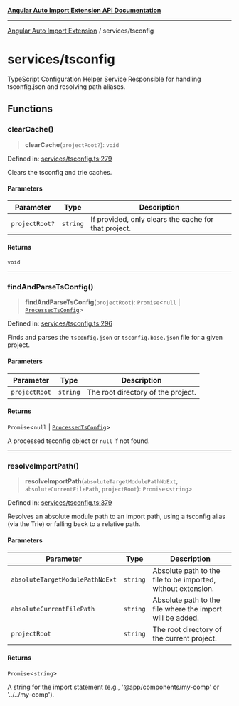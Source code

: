 [**Angular Auto Import Extension API Documentation**](../README.md)

***

[Angular Auto Import Extension](../README.md) / services/tsconfig

# services/tsconfig

TypeScript Configuration Helper Service
Responsible for handling tsconfig.json and resolving path aliases.

## Functions

### clearCache()

> **clearCache**(`projectRoot?`): `void`

Defined in: [services/tsconfig.ts:279](https://github.com/ngx-rock/vscode-angular-auto-import/blob/main/src/services/tsconfig.ts#L279)

Clears the tsconfig and trie caches.

#### Parameters

| Parameter | Type | Description |
| ------ | ------ | ------ |
| `projectRoot?` | `string` | If provided, only clears the cache for that project. |

#### Returns

`void`

***

### findAndParseTsConfig()

> **findAndParseTsConfig**(`projectRoot`): `Promise`\<`null` \| [`ProcessedTsConfig`](../types/tsconfig.md#processedtsconfig)\>

Defined in: [services/tsconfig.ts:296](https://github.com/ngx-rock/vscode-angular-auto-import/blob/main/src/services/tsconfig.ts#L296)

Finds and parses the `tsconfig.json` or `tsconfig.base.json` file for a given project.

#### Parameters

| Parameter | Type | Description |
| ------ | ------ | ------ |
| `projectRoot` | `string` | The root directory of the project. |

#### Returns

`Promise`\<`null` \| [`ProcessedTsConfig`](../types/tsconfig.md#processedtsconfig)\>

A processed tsconfig object or `null` if not found.

***

### resolveImportPath()

> **resolveImportPath**(`absoluteTargetModulePathNoExt`, `absoluteCurrentFilePath`, `projectRoot`): `Promise`\<`string`\>

Defined in: [services/tsconfig.ts:379](https://github.com/ngx-rock/vscode-angular-auto-import/blob/main/src/services/tsconfig.ts#L379)

Resolves an absolute module path to an import path, using a
tsconfig alias (via the Trie) or falling back to a relative path.

#### Parameters

| Parameter | Type | Description |
| ------ | ------ | ------ |
| `absoluteTargetModulePathNoExt` | `string` | Absolute path to the file to be imported, without extension. |
| `absoluteCurrentFilePath` | `string` | Absolute path to the file where the import will be added. |
| `projectRoot` | `string` | The root directory of the current project. |

#### Returns

`Promise`\<`string`\>

A string for the import statement (e.g., '@app/components/my-comp' or '../../my-comp').
